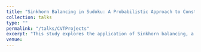 ```yaml
---
title: "Sinkhorn Balancing in Sudoku: A Probabilistic Approach to Constraint Satisfaction"
collection: talks
type: ""
permalink: "/talks/CVTProjects"
excerpt: "This study explores the application of Sinkhorn balancing, a probabilistic algorithm with lower computational complexity, robustness, and ability to handle diverse problems, as an effective technique in solving Sudoku puzzles compared to traditional back propagation methods. " 
venue:  
---
```


